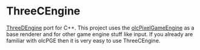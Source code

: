 # ThreeCEngine
[ThreeDEngine](https://github.com/MysteryCoder456/ThreeDEngine) port for C++. This project uses the [olcPixelGameEngine](https://github.com/OneLoneCoder/olcPixelGameEngine) as a base renderer and for other game engine stuff like input. If you already are familiar with olcPGE then it is very easy to use ThreeCEngine.